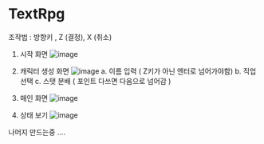 # TextRpg

조작법 : 방향키 , Z (결정), X (취소)

1. 시작 화면
![image](https://github.com/goodehd/TextRpg/assets/75984454/1bb35a6e-ddbd-455b-9936-e00623cdb7fd)

2. 캐릭터 생성 화면
![image](https://github.com/goodehd/TextRpg/assets/75984454/7d2eba5f-930a-4556-8e55-72cae94308ff)
 a. 이름 입력 ( Z키가 아닌 엔터로 넘어가야함)
 b. 직업 선택
 c. 스탯 분배 ( 포인트 다쓰면 다음으로 넘어감 )

3. 매인 화면
![image](https://github.com/goodehd/TextRpg/assets/75984454/e92ada24-4fc4-4575-9cd9-a49efc6845e4)

1. 상태 보기
![image](https://github.com/goodehd/TextRpg/assets/75984454/8df00376-3c3a-4f3f-92fb-ee5bb084f864)

나머지 만드는중 ....


